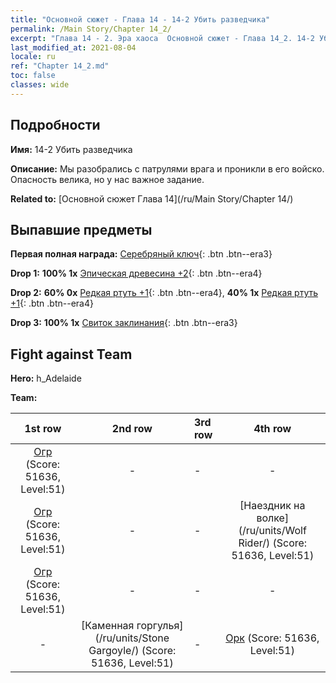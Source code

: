 ```yaml
---
title: "Основной сюжет - Глава 14 - 14-2 Убить разведчика"
permalink: /Main Story/Chapter 14_2/
excerpt: "Глава 14 - 2. Эра хаоса  Основной сюжет - Глава 14_2. 14-2 Убить разведчика"
last_modified_at: 2021-08-04
locale: ru
ref: "Chapter 14_2.md"
toc: false
classes: wide
---
```


## Подробности

 **Имя:** 14-2 Убить разведчика

 **Описание:** Мы разобрались с патрулями врага и проникли в его войско. Опасность велика, но у нас важное задание.

 **Related to:** [Основной сюжет Глава 14](/ru/Main Story/Chapter 14/)

## Выпавшие предметы

 **Первая полная награда:** [Серебряный ключ](/ItemsRU/con_693/){: .btn .btn--era3}

 **Drop 1:** **100% 1x** [Эпическая древесина +2](/ItemsRU/mat_48/){: .btn .btn--era4}

 **Drop 2:** **60% 0x** [Редкая ртуть +1](/ItemsRU/mat_42/){: .btn .btn--era4}, **40% 1x** [Редкая ртуть +1](/ItemsRU/mat_42/){: .btn .btn--era4}

 **Drop 3:** **100% 1x** [Свиток заклинания](/ItemsRU/con_694/){: .btn .btn--era3}


## Fight against Team
 **Hero:** h_Adelaide

 **Team:**


  | 1st row | 2nd row | 3rd row | 4th row |
  |:----:|:----:|:----|:----:|
  | [Огр](/ru/units/Ogre/) (Score: 51636, Level:51)  | - | - | - |
  | [Огр](/ru/units/Ogre/) (Score: 51636, Level:51)  | - | - | [Наездник на волке](/ru/units/Wolf Rider/) (Score: 51636, Level:51)  |
  | [Огр](/ru/units/Ogre/) (Score: 51636, Level:51)  | - | - | - |
  | - | [Каменная горгулья](/ru/units/Stone Gargoyle/) (Score: 51636, Level:51)  | - | [Орк](/ru/units/Orc/) (Score: 51636, Level:51)  |



